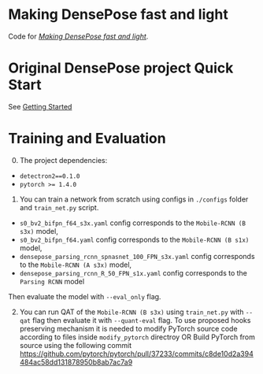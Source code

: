 # Making DensePose fast and light

Code for [_Making DensePose fast and light_](http://arxiv.org/abs/2006.15190).

# Original DensePose project Quick Start

See [ Getting Started ](doc/GETTING_STARTED.md)

# Training and Evaluation

0. The project dependencies:
* `detectron2==0.1.0`
* `pytorch >= 1.4.0`

1. You can train a network from scratch using configs in `./configs` folder and `train_net.py` script. 
  * `s0_bv2_bifpn_f64_s3x.yaml` config corresponds to the `Mobile-RCNN (B s3x)` model, 
  * `s0_bv2_bifpn_f64.yaml` config corresponds to the `Mobile-RCNN (B s1x)` model, 
  * `densepose_parsing_rcnn_spnasnet_100_FPN_s3x.yaml` config corresponds to the `Mobile-RCNN (A s3x)` model, 
  *  `densepose_parsing_rcnn_R_50_FPN_s1x.yaml` config corresponds to the  `Parsing RCNN` model
  
Then evaluate the model with `--eval_only` flag.

2. You can run QAT of the `Mobile-RCNN (B s3x)` using `train_net.py` with `--qat` flag then evaluate it with `--quant-eval` flag.
To use proposed hooks preserving mechanism it is needed to modify PyTorch source code according to files inside `modify_pytorch` directroy
OR
Build PyTorch from source using the following commit https://github.com/pytorch/pytorch/pull/37233/commits/c8de10d2a394484ac58dd131878950b8ab7ac7a9
